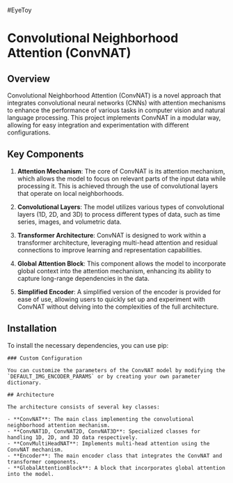#EyeToy

# Convolutional Neighborhood Attention (ConvNAT)

## Overview

Convolutional Neighborhood Attention (ConvNAT) is a novel approach that integrates convolutional neural networks (CNNs) with attention mechanisms to enhance the performance of various tasks in computer vision and natural language processing. This project implements ConvNAT in a modular way, allowing for easy integration and experimentation with different configurations.

## Key Components

1. **Attention Mechanism**: The core of ConvNAT is its attention mechanism, which allows the model to focus on relevant parts of the input data while processing it. This is achieved through the use of convolutional layers that operate on local neighborhoods.

2. **Convolutional Layers**: The model utilizes various types of convolutional layers (1D, 2D, and 3D) to process different types of data, such as time series, images, and volumetric data.

3. **Transformer Architecture**: ConvNAT is designed to work within a transformer architecture, leveraging multi-head attention and residual connections to improve learning and representation capabilities.

4. **Global Attention Block**: This component allows the model to incorporate global context into the attention mechanism, enhancing its ability to capture long-range dependencies in the data.

5. **Simplified Encoder**: A simplified version of the encoder is provided for ease of use, allowing users to quickly set up and experiment with ConvNAT without delving into the complexities of the full architecture.

## Installation

To install the necessary dependencies, you can use pip:

```
### Custom Configuration

You can customize the parameters of the ConvNAT model by modifying the `DEFAULT_IMG_ENCODER_PARAMS` or by creating your own parameter dictionary.

## Architecture

The architecture consists of several key classes:

- **ConvNAT**: The main class implementing the convolutional neighborhood attention mechanism.
- **ConvNAT1D, ConvNAT2D, ConvNAT3D**: Specialized classes for handling 1D, 2D, and 3D data respectively.
- **ConvMultiHeadNAT**: Implements multi-head attention using the ConvNAT mechanism.
- **Encoder**: The main encoder class that integrates the ConvNAT and transformer components.
- **GlobalAttentionBlock**: A block that incorporates global attention into the model.